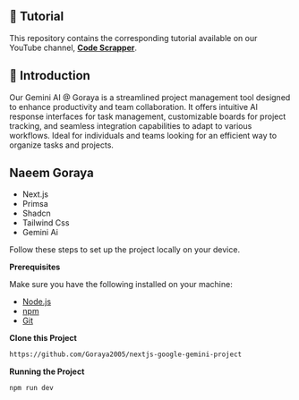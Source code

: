 ## 🚨 Tutorial

This repository contains the corresponding tutorial available on our YouTube channel, <a href="https://www.youtube.com/@CodeScrapperOfficial/videos" target="_blank"><b>Code Scrapper</b></a>.

## <a name="introduction">🤖 Introduction</a>

Our Gemini AI @ Goraya is a streamlined project management tool designed to enhance productivity and team collaboration. It offers intuitive AI response interfaces for task management, customizable boards for project tracking, and seamless integration capabilities to adapt to various workflows. Ideal for individuals and teams looking for an efficient way to organize tasks and projects.

## <a name="naeem-goraya">Naeem Goraya</a>

- Next.js
- Primsa
- Shadcn
- Tailwind Css
- Gemini Ai


Follow these steps to set up the project locally on your device.

**Prerequisites**

Make sure you have the following installed on your machine:

- [Node.js](https://nodejs.org/en)
- [npm](https://www.npmjs.com/)
- [Git](https://git-scm.com/)

**Clone this Project**

```bash
https://github.com/Goraya2005/nextjs-google-gemini-project
```


**Running the Project**

```bash
npm run dev
```
